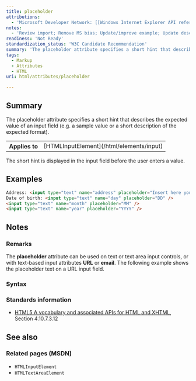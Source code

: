 ```yaml
---
title: placeholder
attributions:
  - 'Microsoft Developer Network: [[Windows Internet Explorer API reference](http://msdn.microsoft.com/en-us/library/ie/hh828809%28v=vs.85%29.aspx) Article]'
notes:
  - 'Review import; Remove MS bias; Update/improve example; Update descriptions; Fix lists & compatibility info'
readiness: 'Not Ready'
standardization_status: 'W3C Candidate Recommendation'
summary: 'The placeholder attribute specifies a short hint that describes the expected value of an input field (e.g. a sample value or a short description of the expected format).'
tags:
  - Markup
  - Attributes
  - HTML
uri: html/attributes/placeholder

---
```

## <span>Summary</span>

The placeholder attribute specifies a short hint that describes the expected value of an input field (e.g. a sample value or a short description of the expected format).

<table class="wikitable">
<tr>
<th>
Applies to

</th>
<td>
[HTMLInputElement](/html/elements/input)

</td>
</tr>
</table>
The short hint is displayed in the input field before the user enters a value.

## <span>Examples</span>

``` html
Address: <input type="text" name="address" placeholder="Insert here your address" />
Date of birth: <input type="text" name="day" placeholder="DD" />
<input type="text" name="month" placeholder="MM" />
<input type="text" name="year" placeholder="YYYY" />
```

## <span>Notes</span>

### <span>Remarks</span>

The **placeholder** attribute can be used on text or text area input controls, or with text-based input attributes **URL** or **email**. The following example shows the placeholder text on a URL input field.

### <span>Syntax</span>

### <span>Standards information</span>

-   [HTML5 A vocabulary and associated APIs for HTML and XHTML](http://go.microsoft.com/fwlink/p/?linkid=221374), Section 4.10.7.3.12

## <span>See also</span>

### <span>Related pages (MSDN)</span>

-   `HTMLInputElement`
-   `HTMLTextAreaElement`
